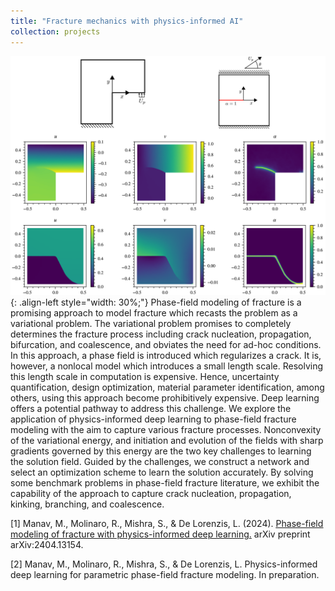 ```yaml
---
title: "Fracture mechanics with physics-informed AI"
collection: projects
---
```


![styled-image](/images/fracture.png){: .align-left style="width: 30%;"} Phase-field modeling of fracture is a promising approach to model fracture which  recasts the problem as a variational problem. The variational problem promises to completely determines the fracture process including crack nucleation, propagation, bifurcation, and coalescence, and obviates the need for ad-hoc conditions. In this approach, a phase field is introduced which regularizes a crack. It is, however, a nonlocal model which introduces a small length scale. Resolving this length scale in computation is expensive. Hence, uncertainty quantification, design optimization, material parameter identification, among others, using this approach become prohibitively expensive. Deep learning offers a potential pathway to address this challenge. We explore the application of physics-informed deep learning to phase-field fracture modeling with the aim to capture various fracture processes. Nonconvexity of the variational energy, and initiation and evolution of the fields with sharp gradients governed by this energy are the two key challenges to learning the solution field. Guided by the challenges, we construct a network and select an optimization scheme to learn the solution accurately. By solving some benchmark problems in phase-field fracture literature, we exhibit the capability of the approach to capture crack nucleation, propagation, kinking, branching, and coalescence.

[1] Manav, M., Molinaro, R., Mishra, S., & De Lorenzis, L. (2024). <u><a href="{{https://arxiv.org/abs/2404.13154}}">Phase-field modeling of fracture with physics-informed deep learning</a>.</u> arXiv preprint arXiv:2404.13154.

[2] Manav, M., Molinaro, R., Mishra, S., & De Lorenzis, L. Physics-informed deep learning for parametric phase-field fracture modeling. In preparation.